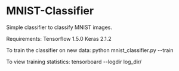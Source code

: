 # MNIST-Classifier
Simple classifier to classify MNIST images.

Requirements:
    Tensorflow 1.5.0
    Keras 2.1.2

To train the classifier on new data:
    python mnist_classifier.py --train

To view training statistics:
    tensorboard --logdir log_dir/

